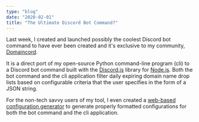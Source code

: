 ```yaml
---
type: "blog"
date: "2020-02-01"
title: "The Ultimate Discord Bot Command?"
---
```

Last week, I created and launched possibly the coolest Discord bot command to have ever been created and it's exclusive to my community, [Domaincord](https://domaincord.com/discord).

It is a direct port of my open-source Python command-line program (cli) to a Discord bot command built with the [Discord.js](https://discord.js.org) library for [Node.js](nodejs.org).  Both the bot command and the cli application filter daily expiring domain name drop lists based on configurable criteria that the user specifies in the form of a JSON string.

For the non-tech savvy users of my tool, I even created a [web-based configuration generator](https://domaincord.com/dropfilter/config) to generate properly formatted configurations for both the bot command and the cli application.
